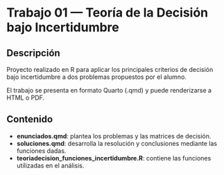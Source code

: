 # Trabajo 01 — Teoría de la Decisión bajo Incertidumbre

## Descripción

Proyecto realizado en R para aplicar los principales criterios de decisión bajo incertidumbre a dos problemas propuestos por el alumno.

El trabajo se presenta en formato Quarto (.qmd) y puede renderizarse a HTML o PDF.

## Contenido

- **enunciados.qmd**: plantea los problemas y las matrices de decisión.
- **soluciones.qmd**: desarrolla la resolución y conclusiones mediante las funciones dadas.
- **teoriadecision_funciones_incertidumbre.R**: contiene las funciones utilizadas en el análisis.
